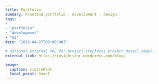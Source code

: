 ```yaml
---
title: Portfolio
summary: Frontend portfolio - development - design 
tags:
- 
- "portfolio"
- "developmemt" 
- "UI"
date: "2019-04-27T00:00:00Z"

# Optional external URL for project (replaces project detail page).
external_link: https://insightsinr.wordpress.com/blog/

image:
  caption: violinPlot
  focal_point: Smart
---
```

